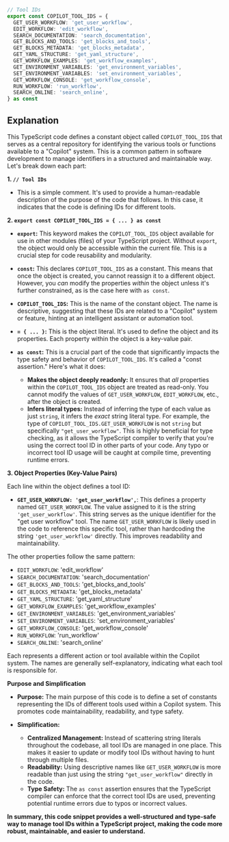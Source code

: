 ```typescript
// Tool IDs
export const COPILOT_TOOL_IDS = {
  GET_USER_WORKFLOW: 'get_user_workflow',
  EDIT_WORKFLOW: 'edit_workflow',
  SEARCH_DOCUMENTATION: 'search_documentation',
  GET_BLOCKS_AND_TOOLS: 'get_blocks_and_tools',
  GET_BLOCKS_METADATA: 'get_blocks_metadata',
  GET_YAML_STRUCTURE: 'get_yaml_structure',
  GET_WORKFLOW_EXAMPLES: 'get_workflow_examples',
  GET_ENVIRONMENT_VARIABLES: 'get_environment_variables',
  SET_ENVIRONMENT_VARIABLES: 'set_environment_variables',
  GET_WORKFLOW_CONSOLE: 'get_workflow_console',
  RUN_WORKFLOW: 'run_workflow',
  SEARCH_ONLINE: 'search_online',
} as const
```

## Explanation

This TypeScript code defines a constant object called `COPILOT_TOOL_IDS` that serves as a central repository for identifying the various tools or functions available to a "Copilot" system.  This is a common pattern in software development to manage identifiers in a structured and maintainable way. Let's break down each part:

**1. `// Tool IDs`**

*   This is a simple comment.  It's used to provide a human-readable description of the purpose of the code that follows. In this case, it indicates that the code is defining IDs for different tools.

**2. `export const COPILOT_TOOL_IDS = { ... } as const`**

*   **`export`:** This keyword makes the `COPILOT_TOOL_IDS` object available for use in other modules (files) of your TypeScript project.  Without `export`, the object would only be accessible within the current file.  This is a crucial step for code reusability and modularity.
*   **`const`:**  This declares `COPILOT_TOOL_IDS` as a constant.  This means that once the object is created, you cannot reassign it to a different object.  However, you *can* modify the properties *within* the object unless it's further constrained, as is the case here with `as const`.
*   **`COPILOT_TOOL_IDS`:**  This is the name of the constant object.  The name is descriptive, suggesting that these IDs are related to a "Copilot" system or feature, hinting at an intelligent assistant or automation tool.
*   **`= { ... }`:** This is the object literal. It's used to define the object and its properties.  Each property within the object is a key-value pair.
*   **`as const`:** This is a crucial part of the code that significantly impacts the type safety and behavior of `COPILOT_TOOL_IDS`. It's called a "const assertion."  Here's what it does:

    *   **Makes the object deeply readonly:**  It ensures that *all* properties within the `COPILOT_TOOL_IDS` object are treated as read-only.  You cannot modify the values of `GET_USER_WORKFLOW`, `EDIT_WORKFLOW`, etc., after the object is created.
    *   **Infers literal types:**  Instead of inferring the type of each value as just `string`, it infers the *exact* string literal type.  For example, the type of `COPILOT_TOOL_IDS.GET_USER_WORKFLOW` is not `string` but specifically `"get_user_workflow"`. This is highly beneficial for type checking, as it allows the TypeScript compiler to verify that you're using the correct tool ID in other parts of your code.  Any typo or incorrect tool ID usage will be caught at compile time, preventing runtime errors.

**3. Object Properties (Key-Value Pairs)**

Each line within the object defines a tool ID:

*   **`GET_USER_WORKFLOW: 'get_user_workflow',`**:  This defines a property named `GET_USER_WORKFLOW`. The value assigned to it is the string `'get_user_workflow'`. This string serves as the unique identifier for the "get user workflow" tool.  The name `GET_USER_WORKFLOW` is likely used in the code to reference this specific tool, rather than hardcoding the string `'get_user_workflow'` directly. This improves readability and maintainability.

The other properties follow the same pattern:

*   `EDIT_WORKFLOW`: 'edit_workflow'
*   `SEARCH_DOCUMENTATION`: 'search_documentation'
*   `GET_BLOCKS_AND_TOOLS`: 'get_blocks_and_tools'
*   `GET_BLOCKS_METADATA`: 'get_blocks_metadata'
*   `GET_YAML_STRUCTURE`: 'get_yaml_structure'
*   `GET_WORKFLOW_EXAMPLES`: 'get_workflow_examples'
*   `GET_ENVIRONMENT_VARIABLES`: 'get_environment_variables'
*   `SET_ENVIRONMENT_VARIABLES`: 'set_environment_variables'
*   `GET_WORKFLOW_CONSOLE`: 'get_workflow_console'
*   `RUN_WORKFLOW`: 'run_workflow'
*   `SEARCH_ONLINE`: 'search_online'

Each represents a different action or tool available within the Copilot system.  The names are generally self-explanatory, indicating what each tool is responsible for.

**Purpose and Simplification**

*   **Purpose:** The main purpose of this code is to define a set of constants representing the IDs of different tools used within a Copilot system. This promotes code maintainability, readability, and type safety.

*   **Simplification:**
    *   **Centralized Management:** Instead of scattering string literals throughout the codebase, all tool IDs are managed in one place. This makes it easier to update or modify tool IDs without having to hunt through multiple files.
    *   **Readability:** Using descriptive names like `GET_USER_WORKFLOW` is more readable than just using the string `"get_user_workflow"` directly in the code.
    *   **Type Safety:** The `as const` assertion ensures that the TypeScript compiler can enforce that the correct tool IDs are used, preventing potential runtime errors due to typos or incorrect values.

**In summary, this code snippet provides a well-structured and type-safe way to manage tool IDs within a TypeScript project, making the code more robust, maintainable, and easier to understand.**
